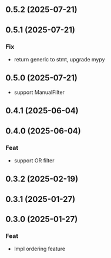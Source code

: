 ## 0.5.2 (2025-07-21)

## 0.5.1 (2025-07-21)

### Fix

- return generic to stmt, upgrade mypy

## 0.5.0 (2025-07-21)

- support ManualFilter

## 0.4.1 (2025-06-04)

## 0.4.0 (2025-06-04)

### Feat

- support OR filter

## 0.3.2 (2025-02-19)

## 0.3.1 (2025-01-27)

## 0.3.0 (2025-01-27)

### Feat

- Impl ordering feature

